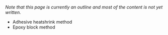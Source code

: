 
*Note that this page is currently an outline and most of the content is not yet written.*

- Adhesive heatshrink method
- Epoxy block method
